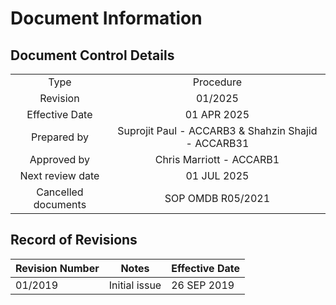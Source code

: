 # Document Information
## Document Control Details
|                     |                                                     |
|:-------------------:|:---------------------------------------------------:|
|         Type        |                    Procedure                        |
|       Revision      |                     01/2025                         |
|    Effective Date   |                    01 APR 2025                      |
|     Prepared by     | Suprojit Paul - ACCARB3 & Shahzin Shajid - ACCARB31 |
|     Approved by     |             Chris Marriott - ACCARB1                |
|   Next review date  |                    01 JUL 2025                      |
| Cancelled documents |                SOP OMDB R05/2021                    |

## Record of Revisions
<table><thead>
  <tr>
    <th>Revision Number</th>
    <th>Notes</th>
    <th>Effective Date</th>
  </tr></thead>
<tbody>
  <tr>
    <td>01/2019</td>
    <td>Initial issue</td>
    <td>26 SEP 2019</td>
  </tr>
</tbody></table>